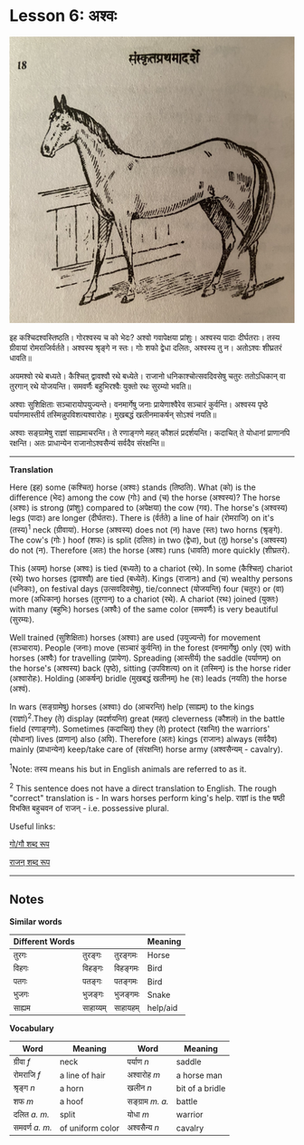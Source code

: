# Lesson 6: अश्वः


![Picture of a horse](./images/r1l6.jpg)

इह कश्चिदश्वस्तिष्ठति। गोरश्वस्य च को भेदः? अश्वो गवापेक्षया प्रांशुः। अश्वस्य पादाः दीर्घतराः। तस्य ग्रीवायां रोमराजिर्वर्तते। अश्वस्य श्रृङ्गे न स्तः। गोः शफो  द्वेधा दलितः, अश्वस्य तु न। अतोऽश्वः शीघ्रतरं धावति॥

अयमश्वो रथे बध्यते। कैश्चित् द्वावश्वौ रथे बध्येते। राजानो धनिकाश्चोत्सवदिवसेषु चतुरः ततोऽधिकान् वा तुरगान् रथे योजयन्ति। समवर्णैः बहुभिरश्वैः युक्तो रथः सुरम्यो भवति॥

अश्वाः सुशिक्षिताः सञ्चारायोपयुज्यन्ते। वनमार्गेषु जनाः प्रायेणाश्वैरेव सञ्चारं कुर्वन्ति। अश्वस्य पृष्ठे पर्याणमास्तीर्य तस्मिन्नुपविशत्यश्वारोहः। मुखबद्धं खलीनमाकर्षन् सोऽश्वं नयति॥

अश्वाः सङ्ग्रामेषु राज्ञां साह्यमाचरन्ति। ते रणाङ्गणे महत् कौशलं प्रदर्शयन्ति। कदाचित् ते योधानां प्राणानपि रक्षन्ति। अतः प्राधान्येन राजानोऽश्वसैन्यं सर्वदैव संरक्षन्ति॥

---

**Translation**

Here (इह) some (कश्चित्) horse (अश्वः) stands (तिष्ठति). What (को) is the difference (भेदः)  among the cow (गोः) and (च) the horse (अश्वस्य)? The horse (अश्वः) is strong (प्रांशुः) compared to (अपेक्षया) the cow (गव). The horse's (अश्वस्य) legs (पादाः) are longer (दीर्घतराः). There is (र्वर्तते) a line of hair (रोमराजि) on it's (तस्य)<sup>1</sup> neck (ग्रीवायां).
Horse (अश्वस्य) does not (न) have (स्तः) two horns (श्रृङ्गे). The cow's (गोः ) hoof (शफः) is split (दलितः) in two (द्वेधा), but (तु) horse's (अश्वस्य) do not (न). Therefore (अतः) the horse (अश्वः) runs (धावति) more quickly (शीघ्रतरं).

This (अयम्) horse (अश्वः) is tied (बध्यते) to a chariot (रथे). In some (कैश्चित्) chariot (रथे) two horses (द्वावश्वौ) are tied (बध्येते). Kings (राजानः) and (च) wealthy persons (धनिकाः), on festival days (उत्सवदिवसेषु), tie/connect (योजयन्ति) four (चतुरः) or (वा) more (अधिकान्) horses (तुरगान्) to a chariot (रथे). A chariot (रथः) joined (युक्तः) with many (बहुभिः) horses (अश्वैः) of the same color (समवर्णैः) is very beautiful (सुरम्यः).

Well trained (सुशिक्षिताः) horses (अश्वाः) are used (उयुज्यन्ते) for movement (सञ्चाराय). People (जनाः) move (सञ्चारं कुर्वन्ति) in the forest (वनमार्गेषु) only (एव) with horses (अश्वैः) for travelling (प्रायेण). Spreading (आस्तीर्य) the saddle (पर्याणम्) on the horse's (अश्वस्य) back (पृष्ठे), sitting (उपविशत्य) on it (तस्मिन्) is the horse rider (अश्वारोहः). Holding (आकर्षन्) bridle (मुखबद्धं खलीनम्) he (सः) leads (नयति) the horse (अश्वं).

In wars (सङ्ग्रामेषु) horses (अश्वाः) do (आचरन्ति) help (साह्यम्) to the kings (राज्ञां)<sup>2</sup>.They (ते) display (प्रदर्शयन्ति) great (महत्) cleverness (कौशलं) in the battle field (रणाङ्गणे). Sometimes (कदाचित्) they (ते) protect (रक्षन्ति) the warriors' (योधानां) lives (प्राणान्) also (अपि). Therefore (अतः) kings (राजानः) always (सर्वदैव) mainly (प्राधान्येन) keep/take care of (संरक्षन्ति) horse army (अश्वसैन्यम् - cavalry).

<sup>1</sup>Note: तस्य means his but in English animals are referred to as it.

<sup>2</sup> This sentence does not have a direct translation to English. The rough "correct" translation is - In wars horses perform king's help. राज्ञां is the षष्ठी विभक्ति बहुचवन of राजन् - i.e. possessive plural.

Useful links:

[गो/गौ शब्द रूप](https://www.mycoaching.in/2019/04/go-gau-shabd-ke-roop.html)

[राजन् शब्द रूप](https://sanskritabhyas.in/%E0%A4%B0%E0%A4%BE%E0%A4%9C%E0%A4%A8%E0%A5%8D-%E0%A4%B6%E0%A4%AC%E0%A5%8D%E0%A4%A6-%E0%A4%B0%E0%A5%82%E0%A4%AA)

---

## Notes

**Similar words**

| Different Words ||| Meaning |
| --- | --- | --- | --- |
| तुरगः | तुरङ्गः | तुरङ्गमः | Horse |
| विहगः | विहङ्गः | विहङ्गमः | Bird |
| पतगः | पतङ्गः | पतङ्गमः | Bird |
| भुजगः | भुजङ्गः | भुजङ्गमः | Snake |
| साह्यम | साहाय्यम् | साहायहम् | help/aid |

**Vocabulary**

| Word | Meaning | Word | Meaning |
| --- | --- | --- | --- |
| ग्रीवा *f* | neck | पर्याण *n* | saddle |
| रोमराजि *f* | a line of hair | अश्वारोह *m* | a horse man |
| श्रृङ्ग *n*| a horn | खलीन *n* | bit of a bridle |
| शफ *m* | a hoof | सङ्ग्राम  *m.* *a.* | battle |
| दलित *a.* *m.* | split | योधा *m* | warrior |
| समवर्ण *a.* *m.* | of uniform color | अश्वसैन्य *n* | cavalry |
